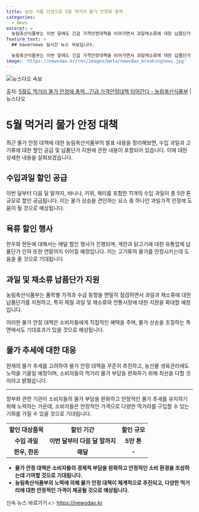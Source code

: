 ```yaml
---
title: 농업 식품 안정으로 5월 먹거리 물가 안정화 총력
categories:
  - News
excerpt: >
  농림축산식품부는 이번 달에도 긴급 가격안정대책을 이어가면서 과일채소류에 대한 납품단가 지원을 탄력적으로 운영…
feature_text: >
  ## navernews 실시간 뉴스 속보입니다.

  농림축산식품부는 이번 달에도 긴급 가격안정대책을 이어가면서 과일채소류에 대한 납품단가 지원을 탄력적으로 운영…
image: 'https://newsdao.kr/res/images/meta/newsdao_breakingnews.jpg'
---
```


![뉴스다오 속보](https://newsdao.kr/res/images/meta/newsdao_breakingnews.jpg)

<p>출처: <a href="https://newsdao.kr/3722" rel="dofollow">5월도 먹거리 물가 안정에 총력…긴급 가격안정대책 이어간다 - 농림축산식품부</a> | 뉴스다오</p>

<h1 data-ke-size="size26">5월 먹거리 물가 안정 대책</h1>

<p data-ke-size="size16">최근 물가 안정 대책에 대한 농림축산식품부의 발표 내용을 정리해보면, 수입 과일과 고기류에 대한 할인 공급 및 납품단가 지원에 관한 내용이 포함되어 있습니다. 이에 대한 상세한 내용을 살펴보겠습니다.</p>

<h2 data-ke-size="size24">수입과일 할인 공급</h2>

<p data-ke-size="size16">이번 달부터 다음 달 말까지, 바나나, 키위, 체리를 포함한 11개의 수입 과일이 총 5만 톤 규모로 할인 공급됩니다. 이는 물가 상승을 견인하는 요소 중 하나인 과일가격 안정에 도움이 될 것으로 예상됩니다.</p>

<h2 data-ke-size="size24">육류 할인 행사</h2>

<p data-ke-size="size16">한우와 한돈에 대해서는 매달 할인 행사가 진행되며, 계란과 닭고기에 대한 유통업체 납품단가 인하 또한 연말까지 이어질 예정입니다. 이는 고기류의 물가를 안정시키는데 도움을 줄 것으로 기대됩니다.</p>

<h2 data-ke-size="size24">과일 및 채소류 납품단가 지원</h2>

<p data-ke-size="size16">농림축산식품부는 품목별 가격과 수급 동향을 면밀히 점검하면서 과일과 채소류에 대한 납품단가를 지원하고, 특히 제철 과일 및 채소류와 전통시장에 대한 지원을 확대할 예정입니다.</p>

<p data-ke-size="size16">이러한 물가 안정 대책은 소비자들에게 직접적인 혜택을 주며, 물가 상승을 조절하는 측면에서도 기대효과가 있을 것으로 예상됩니다.</p>

<h2 data-ke-size="size24">물가 추세에 대한 대응</h2>

<p data-ke-size="size16">현재의 물가 추세를 고려하여 물가 안정 대책을 꾸준히 추진하고, 농산물 생육관리에도 노력을 기울일 예정이며, 소비자들의 먹거리 물가 부담을 완화하기 위해 최선을 다할 것이라고 밝혔습니다.</p>

<hr>

<p data-ke-size="size16">정부와 관련 기관이 소비자들의 물가 부담을 완화하고 안정적인 물가 추세를 유지하기 위해 노력하는 가운데, 소비자들은 안정적인 가격으로 다양한 먹거리를 구입할 수 있는 기회를 가질 수 있을 것으로 기대됩니다.</p>

<table>
	<tr>
		<th><b>할인 대상품목</b></th>
		<th><b>할인 기간</b></th>
		<th><b>할인 규모</b></th>
	</tr>
	<tr>
		<td style="text-align: center; height: 17px;"><b>수입 과일</b></td>
		<td style="text-align: center; height: 17px;"><b>이번 달부터 다음 달 말까지</b></td>
		<td style="text-align: center; height: 17px;"><b>5만 톤</b></td>
	</tr>
	<tr>
		<td style="text-align: center; height: 17px;"><b>한우, 한돈</b></td>
		<td style="text-align: center; height: 17px;"><b>매달</b></td>
		<td style="text-align: center; height: 17px;"><b>-</b></td>
	</tr>
</table>

<ul>
	<li><b>물가 안정 대책은 소비자들의 경제적 부담을 완화하고 안정적인 소비 환경을 조성하는데 기여할 것으로 기대됩니다.</b></li>
	<li><b>농림축산식품부의 노력에 의해 물가 안정 대책이 체계적으로 추진되고, 다양한 먹거리에 대한 안정적인 가격이 제공될 것으로 예상됩니다.</b></li>
</ul> 

신속 뉴스 바로가기 👉 <a href="https://newsdao.kr" rel="dofollow">https://newsdao.kr</a>


